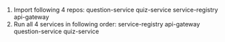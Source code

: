 1. Import following 4 repos: 
  question-service
  quiz-service
  service-registry
  api-gateway
2. Run all 4 services in following order:
  service-registry
  api-gateway
  question-service
  quiz-service
